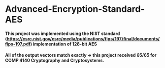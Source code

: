 # Advanced-Encryption-Standard-AES

#### This project was implemented using the NIST standard (https://csrc.nist.gov/csrc/media/publications/fips/197/final/documents/fips-197.pdf) implementation of 128-bit AES
#### All of the output vectors match exactly -> this project received 65/65 for COMP 4140 Cryptography and Cryptosystems.
